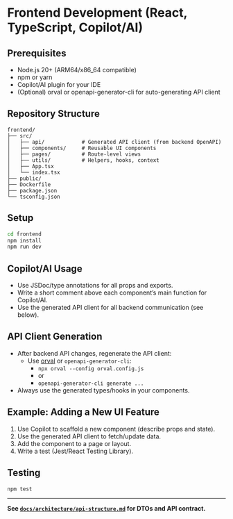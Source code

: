 # Frontend Development (React, TypeScript, Copilot/AI)

## Prerequisites

- Node.js 20+ (ARM64/x86_64 compatible)
- npm or yarn
- Copilot/AI plugin for your IDE
- (Optional) orval or openapi-generator-cli for auto-generating API client

## Repository Structure

```
frontend/
├── src/
│   ├── api/            # Generated API client (from backend OpenAPI)
│   ├── components/     # Reusable UI components
│   ├── pages/          # Route-level views
│   ├── utils/          # Helpers, hooks, context
│   ├── App.tsx
│   └── index.tsx
├── public/
├── Dockerfile
├── package.json
└── tsconfig.json
```

## Setup

```bash
cd frontend
npm install
npm run dev
```

## Copilot/AI Usage

- Use JSDoc/type annotations for all props and exports.
- Write a short comment above each component’s main function for Copilot/AI.
- Use the generated API client for all backend communication (see below).

## API Client Generation

- After backend API changes, regenerate the API client:
  - Use [orval](https://orval.dev/) or `openapi-generator-cli`:
    - `npx orval --config orval.config.js`
    - or
    - `openapi-generator-cli generate ...`
- Always use the generated types/hooks in your components.

## Example: Adding a New UI Feature

1. Use Copilot to scaffold a new component (describe props and state).
2. Use the generated API client to fetch/update data.
3. Add the component to a page or layout.
4. Write a test (Jest/React Testing Library).

## Testing

```bash
npm test
```

---

**See [`docs/architecture/api-structure.md`](../architecture/api-structure.md) for DTOs and API contract.**